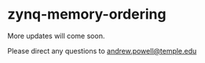# zynq-memory-ordering

More updates will come soon. 

Please direct any questions to andrew.powell@temple.edu
